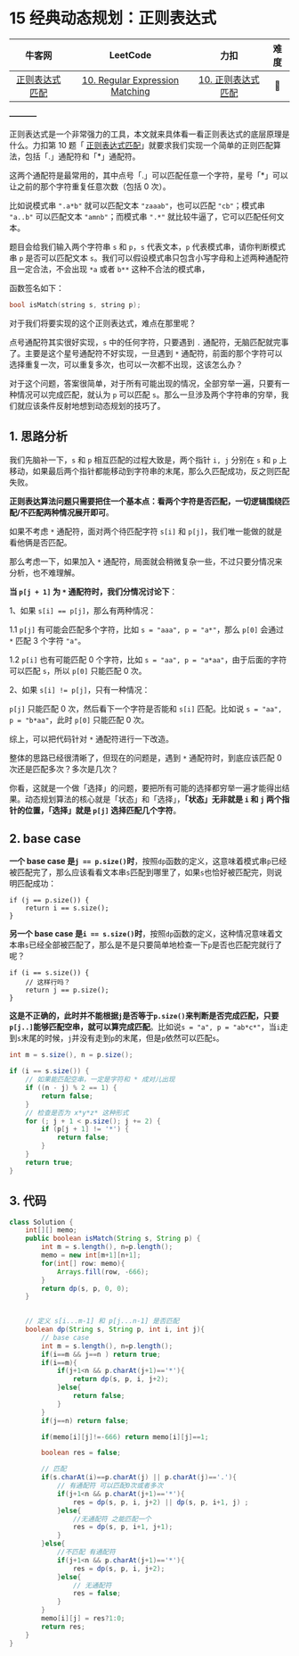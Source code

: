 # 15 经典动态规划：正则表达式

|                            牛客网                            |                           LeetCode                           |                             力扣                             | 难度 |
| :----------------------------------------------------------: | :----------------------------------------------------------: | :----------------------------------------------------------: | :--: |
| [正则表达式匹配](https://www.nowcoder.com/practice/28970c15befb4ff3a264189087b99ad4?tpId=295&fromPut=pc_wzcpa_labuladong_sf) | [10. Regular Expression Matching](https://leetcode.com/problems/regular-expression-matching/) | [10. 正则表达式匹配](https://leetcode-cn.com/problems/regular-expression-matching/) |  🔴   |

**———–**

正则表达式是一个非常强力的工具，本文就来具体看一看正则表达式的底层原理是什么。力扣第 10 题「 [正则表达式匹配](https://leetcode-cn.com/problems/regular-expression-matching/)」就要求我们实现一个简单的正则匹配算法，包括「.」通配符和「*」通配符。

这两个通配符是最常用的，其中点号「.」可以匹配任意一个字符，星号「*」可以让之前的那个字符重复任意次数（包括 0 次）。

比如说模式串 `".a*b"` 就可以匹配文本 `"zaaab"`，也可以匹配 `"cb"`；模式串 `"a..b"` 可以匹配文本 `"amnb"`；而模式串 `".*"` 就比较牛逼了，它可以匹配任何文本。

题目会给我们输入两个字符串 `s` 和 `p`，`s` 代表文本，`p` 代表模式串，请你判断模式串 `p` 是否可以匹配文本 `s`。我们可以假设模式串只包含小写字母和上述两种通配符且一定合法，不会出现 `*a` 或者 `b**` 这种不合法的模式串，

函数签名如下：

```cpp
bool isMatch(string s, string p);
```

对于我们将要实现的这个正则表达式，难点在那里呢？

点号通配符其实很好实现，`s` 中的任何字符，只要遇到 `.` 通配符，无脑匹配就完事了。主要是这个星号通配符不好实现，一旦遇到 `*` 通配符，前面的那个字符可以选择重复一次，可以重复多次，也可以一次都不出现，这该怎么办？

对于这个问题，答案很简单，对于所有可能出现的情况，全部穷举一遍，只要有一种情况可以完成匹配，就认为 `p` 可以匹配 `s`。那么一旦涉及两个字符串的穷举，我们就应该条件反射地想到动态规划的技巧了。

## 1. 思路分析

我们先脑补一下，`s` 和 `p` 相互匹配的过程大致是，两个指针 `i, j` 分别在 `s` 和 `p` 上移动，如果最后两个指针都能移动到字符串的末尾，那么久匹配成功，反之则匹配失败。

**正则表达算法问题只需要把住一个基本点：看两个字符是否匹配，一切逻辑围绕匹配/不匹配两种情况展开即可**。

如果不考虑 `*` 通配符，面对两个待匹配字符 `s[i]` 和 `p[j]`，我们唯一能做的就是看他俩是否匹配。

那么考虑一下，如果加入 `*` 通配符，局面就会稍微复杂一些，不过只要分情况来分析，也不难理解。

**当 `p[j + 1]` 为 `*` 通配符时，我们分情况讨论下**：

1、如果 `s[i] == p[j]`，那么有两种情况：

1.1 `p[j]` 有可能会匹配多个字符，比如 `s = "aaa", p = "a*"`，那么 `p[0]` 会通过 `*` 匹配 3 个字符 `"a"`。

1.2 `p[i]` 也有可能匹配 0 个字符，比如 `s = "aa", p = "a*aa"`，由于后面的字符可以匹配 `s`，所以 `p[0]` 只能匹配 0 次。

2、如果 `s[i] != p[j]`，只有一种情况：

`p[j]` 只能匹配 0 次，然后看下一个字符是否能和 `s[i]` 匹配。比如说 `s = "aa", p = "b*aa"`，此时 `p[0]` 只能匹配 0 次。

综上，可以把代码针对 `*` 通配符进行一下改造。

整体的思路已经很清晰了，但现在的问题是，遇到 `*` 通配符时，到底应该匹配 0 次还是匹配多次？多次是几次？

你看，这就是一个做「选择」的问题，要把所有可能的选择都穷举一遍才能得出结果。动态规划算法的核心就是「状态」和「选择」，**「状态」无非就是 `i` 和 `j` 两个指针的位置，「选择」就是 `p[j]` 选择匹配几个字符**。

## 2. base case

**一个 base case 是`j == p.size()`时**，按照`dp`函数的定义，这意味着模式串`p`已经被匹配完了，那么应该看看文本串`s`匹配到哪里了，如果`s`也恰好被匹配完，则说明匹配成功：

```
if (j == p.size()) {
    return i == s.size();
}
```

**另一个 base case 是`i == s.size()`时**，按照`dp`函数的定义，这种情况意味着文本串`s`已经全部被匹配了，那么是不是只要简单地检查一下`p`是否也匹配完就行了呢？

```
if (i == s.size()) {
    // 这样行吗？
    return j == p.size();
}
```

**这是不正确的，此时并不能根据`j`是否等于`p.size()`来判断是否完成匹配，只要`p[j..]`能够匹配空串，就可以算完成匹配**。比如说`s = "a", p = "ab*c*"`，当`i`走到`s`末尾的时候，`j`并没有走到`p`的末尾，但是`p`依然可以匹配`s`。

```java
int m = s.size(), n = p.size();

if (i == s.size()) {
    // 如果能匹配空串，一定是字符和 * 成对儿出现
    if ((n - j) % 2 == 1) {
        return false;
    }
    // 检查是否为 x*y*z* 这种形式
    for (; j + 1 < p.size(); j += 2) {
        if (p[j + 1] != '*') {
            return false;
        }
    }
    return true;
}
```

## 3. 代码

```java
class Solution {
    int[][] memo;
    public boolean isMatch(String s, String p) {
        int m = s.length(), n=p.length();
        memo = new int[m+1][n+1];
        for(int[] row: memo){
            Arrays.fill(row, -666);
        } 
        return dp(s, p, 0, 0);
    }
    

    // 定义 s[i...m-1] 和 p[j...n-1] 是否匹配
    boolean dp(String s, String p, int i, int j){
      	// base case
        int m = s.length(), n=p.length();
        if(i==m && j==n ) return true;
        if(i==m){
            if(j+1<n && p.charAt(j+1)=='*'){
                return dp(s, p, i, j+2);
            }else{
                return false;
            }
        }
        if(j==n) return false;

        if(memo[i][j]!=-666) return memo[i][j]==1;

        boolean res = false;

        // 匹配 
        if(s.charAt(i)==p.charAt(j) || p.charAt(j)=='.'){
            // 有通配符 可以匹配0次或者多次
            if(j+1<n && p.charAt(j+1)=='*'){
                res = dp(s, p, i, j+2) || dp(s, p, i+1, j) ;
            }else{
                //无通配符 之能匹配一个
                res = dp(s, p, i+1, j+1);
            }
        }else{
            //不匹配 有通配符
            if(j+1<n && p.charAt(j+1)=='*'){
                res = dp(s, p, i, j+2);
            }else{
                // 无通配符
                res = false;
            }
        }
        memo[i][j] = res?1:0;
        return res; 
    }
}
```

